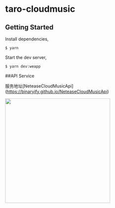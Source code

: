 # taro-cloudmusic


## Getting Started

Install dependencies,

```bash
$ yarn

```

Start the dev server,

```bash
$ yarn dev:weapp

```
##API Service 

 
服务地址[NeteaseCloudMusicApi]
(https://binaryify.github.io/NeteaseCloudMusicApi)


<image width="340" src="https://github.com/Qiluzz/taro-cloudmusic/blob/master/screenshot/%E9%A6%96%E9%A1%B5.jpg"/>

